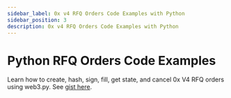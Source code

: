 ```yaml
---
sidebar_label: 0x v4 RFQ Orders Code Examples with Python
sidebar_position: 3
description: 0x v4 RFQ Orders Code Examples with Python
---
```


# Python RFQ Orders Code Examples

Learn how to create, hash, sign, fill, get state, and cancel 0x V4 RFQ orders using web3.py. See [gist here](https://gist.github.com/PirosB3/8141b51fbb307bca265866ef1cef564f).




